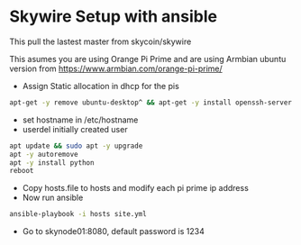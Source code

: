 Skywire Setup with ansible
===

This pull the lastest master from skycoin/skywire

This asumes you are using Orange Pi Prime and are using Armbian ubuntu version from https://www.armbian.com/orange-pi-prime/

 - Assign Static allocation in dhcp for the pis

```sh
apt-get -y remove ubuntu-desktop^ && apt-get -y install openssh-server
```

 - set hostname in /etc/hostname 
 - userdel initially created user

```sh
apt update && sudo apt -y upgrade
apt -y autoremove
apt -y install python
reboot
```

 - Copy hosts.file to hosts and modify each pi prime ip address
 - Now run ansible
```sh
ansible-playbook -i hosts site.yml
```
 - Go to skynode01:8080, default password is 1234
